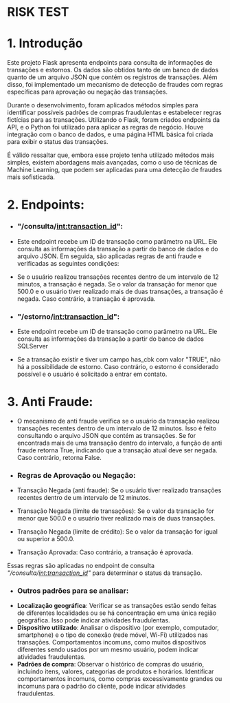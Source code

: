# RISK TEST

# 1. Introdução

Este projeto Flask apresenta endpoints para consulta de informações de transações e estornos. 
Os dados são obtidos tanto de um banco de dados quanto de um arquivo JSON que contém os registros de transações. 
Além disso, foi implementado um mecanismo de detecção de fraudes com regras específicas para aprovação ou negação das transações.

Durante o desenvolvimento, foram aplicados métodos simples para identificar possíveis padrões de compras fraudulentas e estabelecer regras fictícias para as transações. 
Utilizando o Flask, foram criados endpoints da API, e o Python foi utilizado para aplicar as regras de negócio. Houve integração com o banco de dados, 
e uma página HTML básica foi criada para exibir o status das transações.

É válido ressaltar que, embora esse projeto tenha utilizado métodos mais simples, existem abordagens mais avançadas, como o uso de técnicas de Machine Learning, que podem ser aplicadas para uma detecção de fraudes mais sofisticada.

# 2. Endpoints:

- ###  "/consulta/<int:transaction_id>":
- Este endpoint recebe um ID de transação como parâmetro na URL. 
Ele consulta as informações da transação a partir do banco de dados e do arquivo JSON. Em seguida, são aplicadas regras de anti fraude e verificadas as seguintes condições:

- Se o usuário realizou transações recentes dentro de um intervalo de 12 minutos, a transação é negada.
Se o valor da transação for menor que 500.0 e o usuário tiver realizado mais de duas transações, a transação é negada.
Caso contrário, a transação é aprovada.


- ### "/estorno/<int:transaction_id>":
- Este endpoint recebe um ID de transação como parâmetro na URL. Ele consulta as informações da transação a partir do banco de dados SQLServer
- Se a transação existir e tiver um campo has_cbk com valor "TRUE", não há a possibilidade de estorno. Caso contrário, o estorno é considerado possível e o usuário é solicitado a entrar em contato.

# 3. Anti Fraude:

- O mecanismo de anti fraude verifica se o usuário da transação realizou transações recentes dentro de um intervalo de 12 minutos. 
Isso é feito consultando o arquivo JSON que contém as transações. Se for encontrada mais de uma transação dentro do intervalo, 
a função de anti fraude retorna True, indicando que a transação atual deve ser negada. Caso contrário, retorna False.

- ### Regras de Aprovação ou Negação:

- Transação Negada (anti fraude): Se o usuário tiver realizado transações recentes dentro de um intervalo de 12 minutos.
- Transação Negada (limite de transações): Se o valor da transação for menor que 500.0 e o usuário tiver realizado mais de duas transações.
- Transação Negada (limite de crédito): Se o valor da transação for igual ou superior a 500.0.
- Transação Aprovada: Caso contrário, a transação é aprovada.

Essas regras são aplicadas no endpoint de consulta *"/consulta/<int:transaction_id>"* para determinar o status da transação.

- ### Outros padrões para se analisar:
- **Localização geográfica**: Verificar se as transações estão sendo feitas de diferentes localidades ou se há concentração em uma única região geográfica. Isso pode indicar atividades fraudulentas.
- **Dispositivo utilizado**: Analisar o dispositivo (por exemplo, computador, smartphone) e o tipo de conexão (rede móvel, Wi-Fi) utilizados nas transações.
   Comportamentos incomuns, como muitos dispositivos diferentes sendo usados por um mesmo usuário, podem indicar atividades fraudulentas.
- **Padrões de compra**: Observar o histórico de compras do usuário, incluindo itens, valores, categorias de produtos e horários.
  Identificar comportamentos incomuns, como compras excessivamente grandes ou incomuns para o padrão do cliente, pode indicar atividades fraudulentas.




